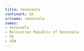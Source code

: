 ```yaml
---
title: Venezuela
continent: SA
urlname: venezuela
names:
- Venezuela
- Bolivarian Republic of Venezuela
- VE
- VEN
---
```



